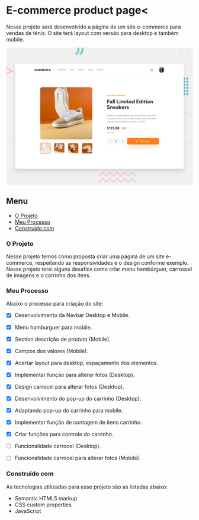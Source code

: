 # E-commerce product page<

Nesse projeto será desenvolvido a página de um site e-commerce para vendas de tênis. O site terá layout com versão para desktop e também mobile. 

![Imagem preview do projeto](./design/desktop-preview.jpg)

## Menu

- [O Projeto](#o-projeto)
- [Meu Processo](#meu-peocesso)
- [Construido com](#construido-com)

### O Projeto

Nesse projeto temos como proposta criar uma página de um site e-commerce, respeitando as responsividades e o design conforme exemplo. Nesse projeto terei alguns desafios como criar menu hambúrguer, carrossel de imagens e o carrinho dos itens.

### Meu Processo

Abaixo o processo para criação do site:

- [X] Desenvolvimento da Navbar Desktop e Mobile.
- [X] Menu hamburguer para mobile.
- [X] Section descrição de produto (Mobile).
- [X] Campos dos valores (Mobile).
- [X] Acertar layout para desktop, espaçamento dos elementos.
- [X] Implementar função para alterar fotos (Desktop).
- [X] Design carrocel para alterar fotos (Desktop).
- [X] Desenvolvimento do pop-up do carrinho (Desktop).
- [X] Adaptando pop-up do carrinho para mobile.
- [X] Implementar função de contagem de itens carrinho.
- [X] Criar funções para controle do carrinho.
- [ ] Funcionalidade carrocel (Desktop).
- [ ] Funcionalidade carrocel para alterar fotos (Mobile).




### Construido com

As tecnologias utilizadas para esse projeto são as listadas abaixo:

- Semantic HTML5 markup
- CSS custom properties
- JavaScript

